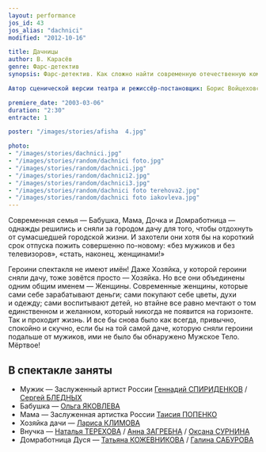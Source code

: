 ```yaml
---
layout: performance
jos_id: 43
jos_alias: "dachnici"
modified: "2012-10-16"

title: Дачницы
author: В. Карасёв
genre: Фарс-детектив
synopsis: Фарс-детектив. Как сложно найти современную отечественную комедию, чтобы она не была пошлой, и чтобы было смешно….Можно сказать, что легкий, с изяществом перелетающий от шутки к шутке диалог играется без претензий на многозначительность. Публика отдыхает душой, реагирует адекватно, радуясь истории с чудесными метаморфозами, которых так не хватает в жизни.

Автор сценической версии театра и режиссёр-постановщик: Борис Войцеховский

premiere_date: "2003-03-06"
duration: "2:30"
entracte: 1

poster: "/images/stories/afisha  4.jpg"

photo:
- "/images/stories/dachnici.jpg"
- "/images/stories/random/dachnici foto.jpg"
- "/images/stories/random/dachnici.jpg"
- "/images/stories/random/dachnici2.jpg"
- "/images/stories/random/dachnici3.jpg"
- "/images/stories/random/dachnici foto terehova2.jpg"
- "/images/stories/random/dachnici foto iakovleva.jpg"
---
```


Современная семья — Бабушка, Мама, Дочка и Домработница — однажды решились и сняли за городом дачу для того, чтобы отдохнуть от сумасшедшей городской жизни. И захотели они хотя бы на короткий срок отпуска пожить совершенно по-новому: «без мужиков и без телевизоров», «стать, наконец, женщинами!»

Героини спектакля не имеют имён! Даже Хозяйка, у которой героини сняли дачу, тоже зовётся просто — Хозяйка. Но все они объединены одним общим именем — Женщины. Современные женщины, которые сами себе зарабатывают деньги; сами покупают себе цветы, духи и одежду; сами воспитывают детей, но втайне все равно мечтают о том единственном и желанном, который никогда не появится на горизонте. Так и проходит жизнь. И все бы снова было как всегда, привычно, спокойно и скучно, если бы на той самой даче, которую сняли героини подальше от мужиков, ими не было бы обнаружено Мужское Тело. Мёртвое!

## В спектакле заняты

- Мужик — Заслуженный артист России [Геннадий СПИРИДЕНКОВ](27--gennadij-spiridenkov-za-rf.html) / [Сергей БЛЕДНЫХ](24-blednyh-sergej.html)
- Бабушка — [Ольга ЯКОВЛЕВА](89-olga-yakovleva.html)
- Мама — Заслуженная артистка России [Таисия ПОПЕНКО](26-popenko-taisija.html)
- Хозяйка дачи — [Лариса КЛИМОВА](65-larisa-klimova.html)
- Внучка — [Наталья ТЕРЕХОВА](56-natasha-terehova.html) / [Анна ЗАГРЕБНА](79-anna-zagrebna.html) / [Оксана СУРНИНА](85-oksana-surnina.html)
- Домработница Дуся — [Татьяна КОЖЕВНИКОВА](80-tatiana-kogevnikova.html) / [Галина САБУРОВА](61-galina-saburova.html)